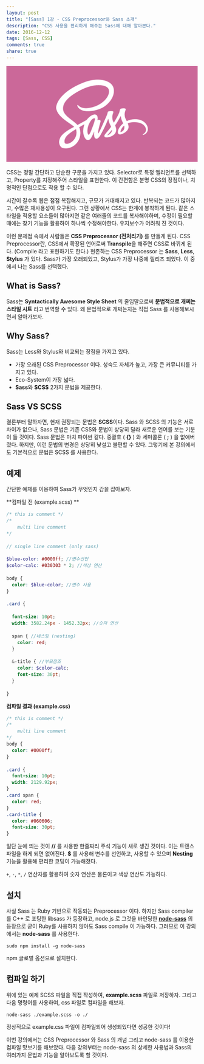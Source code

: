 ```yaml
---
layout: post
title: "[Sass] 1강 - CSS Preprocessor와 Sass 소개"
description: "CSS 사용을 편리하게 해주는 Sass에 대해 알아본다."
date: 2016-12-12
tags: [Sass, CSS]
comments: true
share: true
---
```


![](/images/sass.png)

CSS는 정말 간단하고 단순한 구문을 가지고 있다. Selector로 특정 엘리먼트를 선택하고, Property를 지정해주어 스타일을 표현한다. 이 간편함은 분명 CSS의 장점이나, 치명적인 단점으로도 작용 할 수 있다.

시간이 갈수록 웹은 점점 복잡해지고, 규모가 거대해지고 있다. 반복되는 코드가 많아지고, 수많은 재사용성이 요구된다. 그런 상황에서 CSS는 한계에 봉착하게 된다. 같은 스타일을 적용할 요소들이 많아지면 같은 여러줄의 코드를 복사해야하며, 수정이 필요할 때에는 찾기 기능을 활용하여 하나씩 수정해야한다. 유지보수가 어려워 진 것이다.

이런 문제점 속에서 사람들은 **CSS Preprocessor (전처리기)** 를 만들게 된다. CSS Preprocessor란, CSS에서 확장된 언어로써 **Transpile**을 해주면 CSS로 바뀌게 된다. (Compile 라고 표현하기도 한다.) 현존하는 CSS Preprocessor 는 **Sass**, **Less**, **Stylus** 가 있다. Sass가 가장 오래되었고, Stylus가 가장 나중에 릴리즈 되었다. 이 중에서 나는 Sass를 선택했다.

## What is Sass?

Sass는 **Syntactically Awesome Style Sheet** 의 줄임말으로써 **문법적으로 개쩌는 스타일 시트** 라고 번역할 수 있다. 왜 문법적으로 개쩌는지는 직접 Sass 를 사용해보시면서 알아가보자.

## Why Sass?

Sass는 Less와 Stylus와 비교되는 장점을 가지고 있다.

* 가장 오래된 CSS Preprocessor 이다. 성숙도 자체가 높고, 가장 큰 커뮤니티를 가지고 있다.
* Eco-System이 가장 넓다.
* **Sass**와 **SCSS** 2가지 문법을 제공한다.

## Sass VS SCSS

결론부터 말하자면, 현재 권장되는 문법은 **SCSS**이다. Sass 와 SCSS 의 기능은 서로 차이가 없으나, Sass 문법은 기존 CSS와 문법이 상당히 달라 새로운 언어를 보는 기분이 들 것이다. Sass 문법은 마치 파이썬 같다. 중괄호 ( **{}** ) 와 세미콜론 ( **;** ) 을 없애버렸다. 하지만, 이런 문법의 변경은 상당히 낯설고 불편할 수 있다. 그렇기에 본 강의에서도 기본적으로 문법은 SCSS 를 사용한다.

## 예제

간단한 예제를 이용하여 Sass가 무엇인지 감을 잡아보자.

**컴파일 전 (example.scss) **

```scss
/* this is comment */
/*
	multi line comment
*/

// single line comment (only sass)

$blue-color: #0000ff; //변수선언
$color-calc: #030303 * 2; //색상 연산

body {
  color: $blue-color; //변수 사용
}

.card {

  font-size: 10pt;
  width: 3582.24px - 1452.32px; //숫자 연산

  span { //네스팅 (nesting)
    color: red;
  }

  &-title { //부모참조
    color: $color-calc;
    font-size: 30pt;
  }

}
```

**컴파일 결과 (example.css)**

```css
/* this is comment */
/*
	multi line comment
*/
body {
  color: #0000ff;
}

.card {
  font-size: 10pt;
  width: 2129.92px;
}
.card span {
  color: red;
}
.card-title {
  color: #060606;
  font-size: 30pt;
}
```

일단 눈에 띄는 것이 **//** 를 사용한 한줄짜리 주석 기능이 새로 생긴 것이다. 이는 트랜스파일을 하게 되면 없어진다. **$** 를 사용해 변수를 선언하고, 사용할 수 있으며 **Nesting** 기능을 활용해 편리한 코딩이 가능해졌다.

`+`, `-`, `*`, `/` 연산자를 활용하여 숫자 연산은 물론이고 색상 연산도 가능하다.

## 설치

사실 Sass 는 Ruby 기반으로 작동되는 Preprocessor 이다. 하지만 Sass compiler 를 C++ 로 포팅한 libsass 가 등장하고, node.js 로 그것을 바인딩한 **[node-sass](https://www.npmjs.com/package/node-sass)** 의 등장으로 굳이 Ruby를 사용하지 않아도 Sass compile 이 가능하다. 그러므로 이 강의에서는 **node-sass** 를 사용한다.

```shell
sudo npm install -g node-sass
```

npm 글로벌 옵션으로 설치한다.

## 컴파일 하기

위에 있는 예제 SCSS 파일을 직접 작성하여, **example.scss** 파일로 저장하자. 그리고 다음 명령어를 사용하여, css 파일로 컴파일을 해보자.

```shell
node-sass ./example.scss -o ./
```

정상적으로 example.css 파일이 컴파일되어 생성되었다면 성공한 것이다!

이번 강의에서는 CSS Preprocessor 와 Sass 의 개념 그리고 node-sass 를 이용한 컴파일 맛보기를 해보았다. 다음 강의부터는 node-sass 의 상세한 사용법과 Sass의 여러가지 문법과 기능을 알아보도록 할 것이다.
